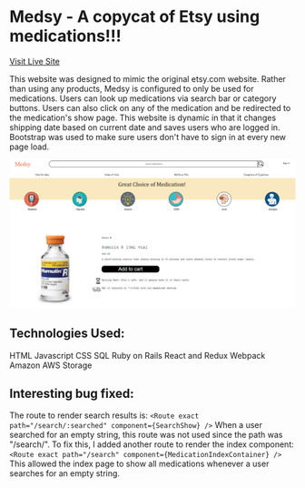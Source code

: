 # Medsy - A copycat of Etsy using medications!!!

[Visit Live Site](http://medsy.herokuapp.com/#/)

This website was designed to mimic the original etsy.com website. Rather than using any products, Medsy is configured to only be used for medications. Users can look up medications via search bar or category buttons. Users can also click on any of the medication and be redirected to the medication's show page. This website is dynamic in that it changes shipping date based on current date and saves users who are logged in. Bootstrap was used to make sure users don't have to sign in at every new page load.

![website structure](medsy-2.png)

## Technologies Used:
HTML
Javascript
CSS
SQL
Ruby on Rails
React and Redux
Webpack
Amazon AWS Storage

## Interesting bug fixed:
The route to render search results is:
    `<Route exact path="/search/:searched" component={SearchShow} />` 
When a user searched for an empty string, this route was not used since the path was "/search/".
To fix this, I added another route to render the index component:
    `<Route exact path="/search" component={MedicationIndexContainer} />`
This allowed the index page to show all medications whenever a user searches for an empty string.



